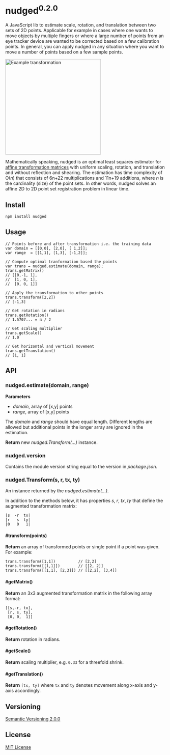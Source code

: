 # nudged<sup>0.2.0</sup>

A JavaScript lib to estimate scale, rotation, and translation between two sets of 2D points. Applicable for example in cases where one wants to move objects by multiple fingers or where a large number of points from an eye tracker device are wanted to be corrected based on a few calibration points. In general, you can apply nudged in any situation where you want to move a number of points based on a few sample points.

<img src="../master/doc/nudged-logo.png?raw=true" alt="Example transformation" width="300"/>

Mathematically speaking, nudged is an optimal least squares estimator for [affine transformation matrices](https://en.wikipedia.org/wiki/Affine_transformation) with uniform scaling, rotation, and translation and without reflection and shearing. The estimation has time complexity of O(*n*) that consists of 6n+22 multiplications and 11n+19 additions, where *n* is the cardinality (size) of the point sets. In other words, nudged solves an affine 2D to 2D point set registration problem in linear time.



## Install

    npm install nudged



## Usage

    // Points before and after transformation i.e. the training data
    var domain = [[0,0], [2,0], [ 1,2]];
    var range  = [[1,1], [1,3], [-1,2]];

    // Compute optimal tranformation based the points
    var trans = nudged.estimate(domain, range);
    trans.getMatrix()
    // [[0,-1, 1],
    //  [1, 0, 1],
    //  [0, 0, 1]]

    // Apply the transformation to other points
    trans.transform([2,2])
    // [-1,3]

    // Get rotation in radians
    trans.getRotation()
    // 1.5707... = π / 2

    // Get scaling multiplier
    trans.getScale()
    // 1.0

    // Get horizontal and vertical movement
    trans.getTranslation()
    // [1, 1]



## API


### nudged.estimate(domain, range)

**Parameters**
- *domain*, array of [x,y] points
- *range*, array of [x,y] points

The *domain* and *range* should have equal length. Different lengths are allowed but additional points in the longer array are ignored in the estimation.

**Return** new *nudged.Transform(...)* instance.


### nudged.version

Contains the module version string equal to the version in *package.json*.


### nudged.Transform(s, r, tx, ty)

An instance returned by the *nudged.estimate(...)*.

In addition to the methods below, it has properties *s*, *r*, *tx*, *ty* that define the augmented transformation matrix:

    |s  -r  tx|
    |r   s  ty|
    |0   0   1|

#### #transform(points)

**Return** an array of transformed points or single point if a point was given. For example:

    trans.transform([1,1])          // [2,2]
    trans.transform([[1,1]])        // [[2, 2]]
    trans.transform([[1,1], [2,3]]) // [[2,2], [3,4]]

#### #getMatrix()

**Return** an 3x3 augmented transformation matrix in the following array format:

    [[s,-r, tx],
     [r, s, ty],
     [0, 0,  1]]

#### #getRotation()

**Return** rotation in radians.

#### #getScale()

**Return** scaling multiplier, e.g. `0.33` for a threefold shrink.

#### #getTranslation()

**Return** `[tx, ty]` where `tx` and `ty` denotes movement along x-axis and y-axis accordingly.



## Versioning

[Semantic Versioning 2.0.0](http://semver.org/)



## License

[MIT License](../blob/master/LICENSE)
